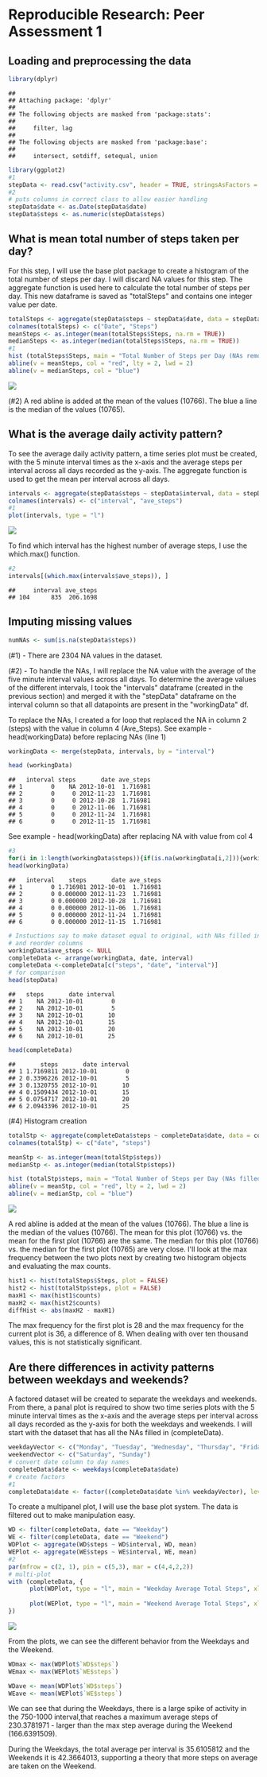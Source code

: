 # Reproducible Research: Peer Assessment 1


## Loading and preprocessing the data

```r
library(dplyr)
```

```
## 
## Attaching package: 'dplyr'
## 
## The following objects are masked from 'package:stats':
## 
##     filter, lag
## 
## The following objects are masked from 'package:base':
## 
##     intersect, setdiff, setequal, union
```

```r
library(ggplot2)
#1
stepData <- read.csv("activity.csv", header = TRUE, stringsAsFactors = FALSE)
#2
# puts columns in correct class to allow easier handling
stepData$date <- as.Date(stepData$date)
stepData$steps <- as.numeric(stepData$steps)
```


## What is mean total number of steps taken per day?
For this step, I will use the base plot package to create a histogram of the total number of steps per day. I will discard NA values for this step.
The aggregate function is used here to calculate the total number of steps per day. This new dataframe is saved as "totalSteps" and contains one integer value per date. 


```r
totalSteps <- aggregate(stepData$steps ~ stepData$date, data = stepData, sum, na.rm = TRUE)
colnames(totalSteps) <- c("Date", "Steps")
meanSteps <- as.integer(mean(totalSteps$Steps, na.rm = TRUE))
medianSteps <- as.integer(median(totalSteps$Steps, na.rm = TRUE))
#1
hist (totalSteps$Steps, main = "Total Number of Steps per Day (NAs removed)", xlab = "Total Steps per day")
abline(v = meanSteps, col = "red", lty = 2, lwd = 2)
abline(v = medianSteps, col = "blue")
```

![](PA1_template_files/figure-html/unnamed-chunk-2-1.png) 

(#2)
A red abline is added at the mean of the values (10766). The blue a line is the median of the values (10765).

## What is the average daily activity pattern?
To see the average daily activity pattern, a time series plot must be created, with the 5 minute interval times as the x-axis and the average steps per interval across all days recorded as the y-axis. The aggregate function is used to get the mean per interval across all days.


```r
intervals <- aggregate(stepData$steps ~ stepData$interval, data = stepData, mean, na.rm = TRUE)
colnames(intervals) <- c("interval", "ave_steps")
#1
plot(intervals, type = "l")
```

![](PA1_template_files/figure-html/unnamed-chunk-3-1.png) 
 
To find which interval has the highest number of average steps, I use the which.max() function.
 

```r
#2
intervals[(which.max(intervals$ave_steps)), ]
```

```
##     interval ave_steps
## 104      835  206.1698
```

## Imputing missing values

```r
numNAs <- sum(is.na(stepData$steps))
```

(#1) - There are 2304 NA values in the dataset. 

(#2) - To handle the NAs, I will replace the NA value with the average of the five minute interval values across all days. To determine the average values of the different intervals, I took the "intervals" dataframe (created in the previous section) and merged it with the "stepData" dataframe on the interval column so that all datapoints are present in the "workingData" df.

To  replace the NAs, I created a for loop that replaced the NA in column 2 (steps) with the value in column 4 (Ave_Steps). See example - head(workingData) before replacing NAs (line 1)


```r
workingData <- merge(stepData, intervals, by = "interval")

head (workingData)
```

```
##   interval steps       date ave_steps
## 1        0    NA 2012-10-01  1.716981
## 2        0     0 2012-11-23  1.716981
## 3        0     0 2012-10-28  1.716981
## 4        0     0 2012-11-06  1.716981
## 5        0     0 2012-11-24  1.716981
## 6        0     0 2012-11-15  1.716981
```

See example - head(workingData) after replacing NA with value from col 4

```r
#3
for(i in 1:length(workingData$steps)){if(is.na(workingData[i,2])){workingData[i,2]<-workingData[i,4]}}
head(workingData)
```

```
##   interval    steps       date ave_steps
## 1        0 1.716981 2012-10-01  1.716981
## 2        0 0.000000 2012-11-23  1.716981
## 3        0 0.000000 2012-10-28  1.716981
## 4        0 0.000000 2012-11-06  1.716981
## 5        0 0.000000 2012-11-24  1.716981
## 6        0 0.000000 2012-11-15  1.716981
```

```r
# Instuctions say to make dataset equal to original, with NAs filled in, so I will delete ave_steps column 
# and reorder columns
workingData$ave_steps <- NULL
completeData <- arrange(workingData, date, interval)
completeData <-completeData[c("steps", "date", "interval")]
# for comparison
head(stepData)
```

```
##   steps       date interval
## 1    NA 2012-10-01        0
## 2    NA 2012-10-01        5
## 3    NA 2012-10-01       10
## 4    NA 2012-10-01       15
## 5    NA 2012-10-01       20
## 6    NA 2012-10-01       25
```

```r
head(completeData)
```

```
##       steps       date interval
## 1 1.7169811 2012-10-01        0
## 2 0.3396226 2012-10-01        5
## 3 0.1320755 2012-10-01       10
## 4 0.1509434 2012-10-01       15
## 5 0.0754717 2012-10-01       20
## 6 2.0943396 2012-10-01       25
```

(#4) Histogram creation

```r
totalStp <- aggregate(completeData$steps ~ completeData$date, data = completeData, sum)
colnames(totalStp) <- c("date", "steps")

meanStp <- as.integer(mean(totalStp$steps))
medianStp <- as.integer(median(totalStp$steps))

hist (totalStp$steps, main = "Total Number of Steps per Day (NAs filled out)", xlab = "Total Steps per day")
abline(v = meanStp, col = "red", lty = 2, lwd = 2)
abline(v = medianStp, col = "blue")
```

![](PA1_template_files/figure-html/unnamed-chunk-8-1.png) 

A red abline is added at the mean of the values (10766). The blue a line is the median of the values (10766). The mean for this plot (10766) vs. the mean for the first plot (10766) are the same. The median for this plot (10766) vs. the median for the first plot (10765) are very close. I'll look at the max frequency between the two plots next by creating two histogram objects and evaluating the max counts.


```r
hist1 <- hist(totalSteps$Steps, plot = FALSE)
hist2 <- hist(totalStp$steps, plot = FALSE)
maxH1 <- max(hist1$counts)
maxH2 <- max(hist2$counts)
diffHist <- abs(maxH2 - maxH1)
```
The max frequency for the first plot is 28 and the max frequency for the current plot is 36, a difference of 8. When dealing with over ten thousand values, this is not statistically significant.


## Are there differences in activity patterns between weekdays and weekends?

A factored dataset will be created to separate the weekdays and weekends. From there, a panal plot is required to show two time series plots with the 5 minute interval times as the x-axis and the average steps per interval across all days recorded as the y-axis for both the weekdays and weekends. I will start with the dataset that has all the NAs filled in (completeData).


```r
weekdayVector <- c("Monday", "Tuesday", "Wednesday", "Thursday", "Friday")
weekendVector <- c("Saturday", "Sunday")
# convert date column to day names
completeData$date <- weekdays(completeData$date)
# create factors
#1
completeData$date <- factor((completeData$date %in% weekdayVector), levels = c(TRUE, FALSE), labels = c("Weekday", "Weekend"))
```
To create a multipanel plot, I will use the base plot system. The data is filtered out to make manipulation easy.


```r
WD <- filter(completeData, date == "Weekday")
WE <- filter(completeData, date == "Weekend")
WDPlot <- aggregate(WD$steps ~ WD$interval, WD, mean)
WEPlot <- aggregate(WE$steps ~ WE$interval, WE, mean)
#2
par(mfrow = c(2, 1), pin = c(5,3), mar = c(4,4,2,2))
# multi-plot
with (completeData, {
      plot(WDPlot, type = "l", main = "Weekday Average Total Steps", xlab = "Intervals", ylab = "Ave. Steps", cex.axis = 0.6, cex.lab = 0.7, cex.main = 0.8)
  
      plot(WEPlot, type = "l", main = "Weekend Average Total Steps", xlab = "Intervals", ylab = "Ave. Steps", cex.axis = 0.6, cex.lab = 0.7, cex.main = 0.8)
})
```

![](PA1_template_files/figure-html/unnamed-chunk-11-1.png) 

From the plots, we can see the different behavior from the Weekdays and the Weekend.


```r
WDmax <- max(WDPlot$`WD$steps`)
WEmax <- max(WEPlot$`WE$steps`)

WDave <- mean(WDPlot$`WD$steps`)
WEave <- mean(WEPlot$`WE$steps`)
```

We can see that during the Weekdays, there is a large spike of activity in the 750-1000 interval,that reaches a maximum average steps of 230.3781971 - larger than the max step average during the Weekend (166.6391509).

During the Weekdays, the total average per interval is 35.6105812 and the Weekends it is 42.3664013, supporting a theory that more steps on average are taken on the Weekend.
